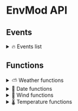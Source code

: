 [boolean]:https://docs.nanos.world/docs/scripting-reference/glossary/basic-types#boolean
[number]:https://docs.nanos.world/docs/scripting-reference/glossary/basic-types#number
[string]:https://docs.nanos.world/docs/scripting-reference/glossary/basic-types#string
[table]:https://docs.nanos.world/docs/scripting-reference/glossary/basic-types#table

[client]:https://docs.nanos.world/docs/next/core-concepts/scripting/authority-concepts#client-side
[server]:https://docs.nanos.world/docs/next/core-concepts/scripting/authority-concepts#server-side
[both]:https://docs.nanos.world/docs/next/core-concepts/scripting/authority-concepts#both-sides

# **EnvMod API**

## Events
<details><summary>🔥 Events list</summary>

### [🔹🔸][both] `"EnvMod:OnLoaded"`
###### Called once EnvMod if fully loaded

### [🔹🔸][both] `"EnvMod:OnTimeChange"`
###### Called after a time updated
<details><summary>Parameters</summary>

| Type                  | Description  |
| --------------------  |:------------- 
| [number]              | The new time (from 0 to 1440)
</details>

### [🔹🔸][both] `"EnvMod:OnNewDayStarted"`
###### Called when a new day started
<details><summary>Parameters</summary>

| Type                  | Description  |
| --------------------  |:------------- 
| [number]              | The new day
</details>

### [🔹🔸][both] `"EnvMod:OnDayStart"`
###### Called when the day cycle started

### [🔹🔸][both] `"EnvMod:OnNightStart"`
Called when the night cycle started

### [🔹🔸][both] `"EnvMod:OnWeatherChange"`
###### Called on weather change
<details><summary>Parameters</summary>

| Type                  | Description  |
| --------------------  |:------------- 
| [table]               | The new weather type
| [table]               | The old weather type
</details>

### [🔹🔸][both] `"EnvMod:OnWindSpeedChange"`
###### Called after the wind speed has changed
<details><summary>Parameters</summary>

| Type                  | Description  |
| --------------------  |:------------- 
| [number]              | The new wind speed
| [number]              | The old wind speed
</details>

### [🔹🔸][both] `"EnvMod:OnWindSpeedChange"`
###### Called after the wind direction has changed
<details><summary>Parameters</summary>

| Type                  | Description  |
| --------------------  |:------------- 
| [number]              | The new wind direction
| [number]              | The old wind direction
</details>

### [🔹🔸][both] `"EnvMod:OnTemperatureChange"`
###### Called after the temperature has changed
<details><summary>Parameters</summary>

| Type                  | Description  |
| --------------------  |:------------- 
| [number]              | The new temperature
| [number]              | The old temperature
</details>
</details>

## Functions

<details><summary>⛅ Weather functions</summary>

### [🔹🔸][both] `EnvMod:SetWeather( xWeather )`
Set the current weather type (will be networked to all players when called on server)
###### Parameters
| Type                          | Parameter         | Default Value     | Description  |
| --------------------          |:----------------  |:----------------- |:------------- 
| [number] or [string]          | xWeather          |                   | Weather type (ID or name)
###### Returns
| Type                  | Description  |
| --------------------  |:------------- 
| [boolean]             | If weather was changed successfully


### [🔹🔸][both] `EnvMod:GetWeather()`
Get the current weather type metatable, usefull to access it's functions
###### Returns
| Type                  | Description  |
| --------------------  |:------------- 
| [table]               | Weather type

### [🔹🔸][both] `EnvMod:GetWeatherType( iWeatherID )`
Get a weather type metatable, usefull to access it's functions
###### Parameters
| Type                  | Parameter         | Default Value     | Description  |
| --------------------  |:----------------  |:----------------- |:------------- 
| [number]              | iWeatherID        |                   | Weather type (ID)
###### Returns
| Type                  | Description  |
| --------------------  |:------------- 
| [table]               | Weather type

### [🔹🔸][both] `EnvMod:GetWeatherID()`
Get the actual weather ID
###### Returns
| Type                  | Description  |
| --------------------  |:------------- 
| [number]              | Weather ID

### [🔹🔸][both] `EnvMod:IsRaining()`
Return if it's raining
###### Returns
| Type                  | Description  |
| --------------------  |:------------- 
| [boolean]             | Is raining

### [🔹🔸][both] `EnvMod:IsSnowing()`
Return if it's snowing
###### Returns
| Type                  | Description  |
| --------------------  |:------------- 
| [boolean]             | Is snowing

### [🔹🔸][both] `EnvMod:IsThunder()`
Return if there's thunder
###### Returns
| Type                  | Description  |
| --------------------  |:------------- 
| [boolean]             | Is thunder

<!-- | 🔹🔸 EnvMod:SetWeather                | Set the weather type            | Weather type (string/number) | Success (bool)
| 🔹🔸 EnvMod:GetWeather                | Get the current weather metatable  | | Weather type (table)
| 🔹🔸 EnvMod:GetWeatherType            | Get the passed weather metatable | Weather ID (number) | Weather type (table)
| 🔹🔸 EnvMod:GetWeatherID              | Get the actual weather ID     | | Weather ID (number)
| 🔹🔸 EnvMod:IsRaining                 | Return if it's raining | | Is raining (bool)
| 🔹🔸 EnvMod:IsSnowing                 | Return if it's snowing | | Is snowing (bool)
| 🔹🔸 EnvMod:IsThunder                 | Return if there's thunder | | Is thunder (bool)
-->
</details>

<details><summary>📆 Date functions</summary>

### [🔹][server] `EnvMod:SetDay( iDay )`
Set the current day (will be networked to all players)
###### Parameters
| Type                  | Parameter         | Default Value     | Description  |
| --------------------  |:----------------  |:----------------- |:------------- 
| [number]              | iDay              |                   | The day to set

### [🔹🔸][both] `EnvMod:GetDay()`
Returns the current day
###### Returns
| Type                  | Description  |
| --------------------  |:------------- 
| [number]              | Day

### [🔹🔸][both] `EnvMod:GetDate( iDay )`
Returns a date, month and year, based on a certain day
###### Parameters
| Type                  | Parameter         | Default Value         | Description  |
| --------------------  |:----------------  |:-----------------     |:------------- 
| [number]              | iDay              | `nil` (actual day)    | The day you want to convert to dd, mm, yyyy
###### Returns
| Type                  | Description  |
| --------------------  |:------------- 
| [number]              | Day
| [number]              | Month
| [number]              | Year

### [🔹🔸][both] `EnvMod:GetFormattedDate( bNumeric, iDay )`
Returns the formatted date
###### Parameters
| Type                  | Parameter         | Default Value         | Description  |
| --------------------  |:----------------  |:-----------------     |:------------- 
| [number]              | bNumeric          | `false`               | true: Format to DD-MM-YYYY if true, false: DD Month YYYY
| [number]              | iDay              | `nil` (actual day)    | The day you want to format
###### Returns
| Type                  | Description  |
| --------------------  |:------------- 
| [string]              | Formatted date
</details>

<details><summary>💨 Wind functions</summary>

<!-- ### [🔹][server] `EnvMod:SetWindSpeed( fSpeed )`
Set the actual wind speed (will be networked to all players)
###### Parameters
| Type                  | Parameter         | Default Value     | Description  |
| --------------------  |:----------------  |:----------------- |:------------- 
| [number][number]           | fSpeed            |                   | The wind speed to set
### [🔹][server] `EnvMod:SetWindDirection( fDirection )`
Set the actual wind direction between -180 and 180 (will be networked to all players)
###### Parameters
| Type                  | Parameter         | Default Value     | Description  |
| --------------------  |:----------------  |:----------------- |:------------- 
| [number][number]           | fDirection        |                   | The wind direction to set -->
### [🔹🔸][both] `EnvMod:GetWindSpeed()`
Get the current wind speed
###### Returns
| Type                  | Description  |
| --------------------  |:------------- 
| [number]              | Current wind speed, in Km/h

### [🔹🔸][both] `EnvMod:GetWindDirection()`
Get the current wind direction between -180 and 180
###### Returns
| Type                  | Description  |
| --------------------  |:------------- 
| [number]              | Current wind direction

### [🔹🔸][both] `EnvMod:GetFormattedWindSpeed( bMPH )`
Return the actual formatted wind speed, formatted in the format "00UNIT" (30Km/h, 98MPH, etc..)
###### Parameters
| Type                  | Parameter         | Default Value     | Description  |
| --------------------  |:----------------  |:----------------- |:------------- 
| [boolean]             | bMPH              | `false`           | Use the MPH unit instead of Km/h
###### Returns
| Type                  | Description  |
| --------------------  |:------------- 
| [string]              | Formatted wind speed

### [🔹🔸][both] `EnvMod:GetFormattedWindDirection()`
Return the actual formatted wind direction (N/E, S/W, N, etc..)
###### Returns
| Type                  | Description  |
| --------------------  |:------------- 
| [string]              | Formatted wind direction
</details>

<details><summary>🌡️ Temperature functions</summary>

<!-- ### [🔹][server] `EnvMod:SetTemperature( fTemperature, bFahrenheit )`
Set the current temperature on the server (will be networked to all players)
###### Parameters
| Type                  | Parameter         | Default Value     | Description  |
| --------------------  |:----------------  |:----------------- |:------------- 
| [number]              | fTemperature      |                   | The temperature to set
| [boolean]             | bFahrenheit       | `false`           | Use the fahrenheit unit instead of celcius -->

### [🔹🔸][both] `EnvMod:GetTemperature( bFahrenheit )`
Get the current temperature
###### Parameters
| Type                  | Parameter         | Default Value     | Description  |
| --------------------  |:----------------  |:----------------- |:------------- 
| [boolean]             | bFahrenheit       | `false`           | Use the fahrenheit unit instead of celcius
###### Returns
| Type                  | Description  |
| --------------------  |:------------- 
| [number]              | Current temperature

### [🔹🔸][both] `EnvMod:GetFormattedTemperature( bFahrenheit )`
Get the current temperature, formatted in the format "00°UNIT" (30°C, 98°F, etc..)
###### Parameters
| Type                  | Parameter         | Default Value     | Description  |
| --------------------  |:----------------  |:----------------- |:------------- 
| [boolean]             | bFahrenheit       | `false`           | Use the fahrenheit unit instead of celcius
###### Returns
| Type                  | Description  |
| --------------------  |:------------- 
| [string]              | Formatted temperature

### [🔹🔸][both] `EnvMod:CelciusToFahrenheit( fTemperature )`
Util function that converts a temperature in Celcius to Fehrenheit
###### Parameters
| Type                  | Parameter         | Default Value     | Description  |
| --------------------  |:----------------  |:----------------- |:------------- 
| [number]              | fTemperature      |                   | Temperature to convert, in °C
###### Returns
| Type                  | Description  |
| --------------------  |:------------- 
| [number]              | Converted temperature, in °F

### [🔹🔸][both] `EnvMod:FahrenheitToCelcius( fTemperature )`
Util function that converts a temperature in Fehrenheit to Celcius
###### Parameters
| Type                  | Parameter         | Default Value     | Description  |
| --------------------  |:----------------  |:----------------- |:------------- 
| [number]              | fTemperature      |                   | Temperature to convert, in °F
###### Returns
| Type                  | Description  |
| --------------------  |:------------- 
| [number]              | Converted temperature, in °C

</details>